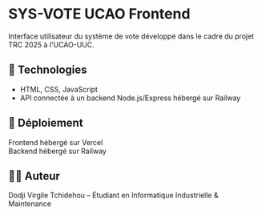 # SYS-VOTE UCAO Frontend

Interface utilisateur du système de vote développé dans le cadre du projet TRC 2025 à l'UCAO-UUC.

## 🔗 Technologies
- HTML, CSS, JavaScript
- API connectée à un backend Node.js/Express hébergé sur Railway

## 🚀 Déploiement
Frontend hébergé sur Vercel  
Backend hébergé sur Railway

## 👨‍💻 Auteur
Dodji Virgile Tchidehou – Étudiant en Informatique Industrielle & Maintenance

